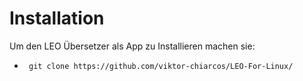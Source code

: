 # Installation

Um den LEO Übersetzer als App zu Installieren machen sie:
-      git clone https://github.com/viktor-chiarcos/LEO-For-Linux/
